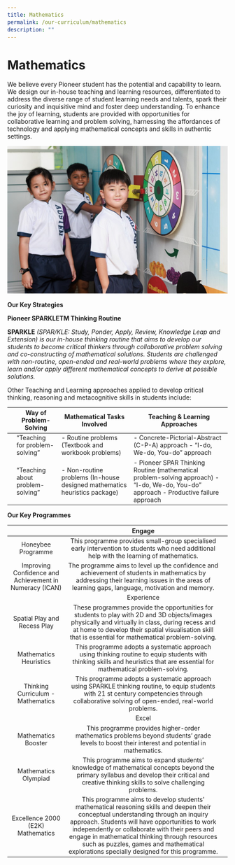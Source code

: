 ```yaml
---
title: Mathematics
permalink: /our-curriculum/mathematics
description: ""
---
```

# Mathematics 

We believe every Pioneer student has the potential and capability to learn.  We design our in-house teaching and learning resources, differentiated to address the diverse range of student learning needs and talents, spark their curiosity and inquisitive mind and foster deep understanding. To enhance the joy of learning, students are provided with opportunities for collaborative learning and problem solving, harnessing the affordances of technology and applying mathematical concepts and skills in authentic settings.  

![](/images/Mathematics.jpg)

**Our Key Strategies**

**Pioneer SPARKLETM Thinking Routine**

**SPARKLE** *(SPAR/KLE: Study, Ponder, Apply, Review, Knowledge Leap and Extension) is our in-house thinking routine that aims to develop our students to become critical thinkers through collaborative problem solving and co-constructing of mathematical solutions.  Students are challenged with non-routine, open-ended and real-world problems where they explore, learn and/or apply different mathematical concepts to derive at possible solutions.*

Other Teaching and Learning approaches applied to develop critical thinking, reasoning and metacognitive skills in students include:

|   | Way of Problem-Solving            | Mathematical Tasks Involved                                               | Teaching & Learning Approaches                                                                                                         |
|---|-----------------------------------|---------------------------------------------------------------------------|----------------------------------------------------------------------------------------------------------------------------------------|
|   | “Teaching for  problem-solving”   | - Routine problems  (Textbook and workbook problems)                      | - Concrete-Pictorial-Abstract (C-P-A) approach - “I-do, We-do, You-do” approach                                                        |
|   | “Teaching about  problem-solving” | - Non-routine problems (In-house designed mathematics heuristics package) | - Pioneer SPAR Thinking Routine (mathematical problem-solving approach) - “I-do, We-do, You-do” approach - Productive failure approach |

**Our Key Programmes**

|                                                         |                                                                                                                                                                                         Engage                                                                                                                                                                                         |   |
|:-------------------------------------------------------:|:--------------------------------------------------------------------------------------------------------------------------------------------------------------------------------------------------------------------------------------------------------------------------------------------------------------------------------------------------------------------------------------:|---|
| Honeybee Programme                                      | This programme provides small-group specialised early intervention to students who need additional help with the learning of mathematics.                                                                                                                                                                                                                                              |   |
| Improving Confidence and Achievement in Numeracy (ICAN) | The programme aims to level up the confidence and achievement of students in mathematics by addressing their learning issues in the areas of learning gaps, language, motivation and memory.                                                                                                                                                                                           |   |
|                                                         |                                                                                                                                                                                       Experience                                                                                                                                                                                       |   |
| Spatial Play and Recess Play                            | These programmes provide the opportunities for students to play with 2D and 3D objects/images physically and virtually in class, during recess and at home to develop their spatial visualisation skill that is essential for mathematical problem-solving.                                                                                                                            |   |
| Mathematics Heuristics                                  | This programme adopts a systematic approach using thinking routine to equip students with thinking skills and heuristics that are essential for mathematical problem-solving.                                                                                                                                                                                                          |   |
| Thinking Curriculum - Mathematics                       | This programme adopts a systematic approach using SPARKLE thinking routine, to equip students with 21 st  century competencies through collaborative solving of open-ended, real-world problems.                                                                                                                                                                                       |   |
|                                                         |                                                                                                                                                                                          Excel                                                                                                                                                                                         |   |
| Mathematics Booster                                     | This programme provides higher-order mathematics problems beyond students’ grade levels to boost their interest and potential in mathematics.                                                                                                                                                                                                                                          |   |
| Mathematics Olympiad                                    | This programme aims to expand students’ knowledge of mathematical concepts beyond the primary syllabus and develop their critical and creative thinking skills to solve challenging problems.                                                                                                                                                                                          |   |
| Excellence 2000 (E2K) Mathematics                       | This programme aims to develop students' mathematical reasoning skills and deepen their conceptual understanding through an inquiry approach. Students will have opportunities to work independently or collaborate with their peers and engage in mathematical thinking through resources such as puzzles, games and mathematical explorations specially designed for this programme. |   |